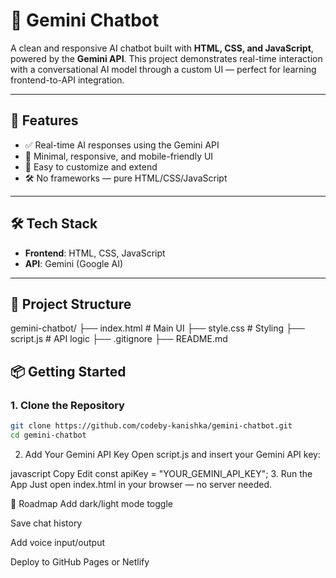 # 💬 Gemini Chatbot

A clean and responsive AI chatbot built with **HTML, CSS, and JavaScript**, powered by the **Gemini API**. This project demonstrates real-time interaction with a conversational AI model through a custom UI — perfect for learning frontend-to-API integration.

---

## 🚀 Features

- ✅ Real-time AI responses using the Gemini API
- 🎨 Minimal, responsive, and mobile-friendly UI
- 🧠 Easy to customize and extend
- 🛠️ No frameworks — pure HTML/CSS/JavaScript

---

## 🛠️ Tech Stack

- **Frontend**: HTML, CSS, JavaScript
- **API**: Gemini (Google AI)

---

## 📁 Project Structure

gemini-chatbot/
├── index.html # Main UI
├── style.css # Styling
├── script.js # API logic
├── .gitignore
├── README.md

## 📦 Getting Started

### 1. Clone the Repository

```bash
git clone https://github.com/codeby-kanishka/gemini-chatbot.git
cd gemini-chatbot
```
2. Add Your Gemini API Key
Open script.js and insert your Gemini API key:

javascript
Copy
Edit
const apiKey = "YOUR_GEMINI_API_KEY";
3. Run the App
Just open index.html in your browser — no server needed.

🔮 Roadmap
 Add dark/light mode toggle

 Save chat history

 Add voice input/output

 Deploy to GitHub Pages or Netlify
